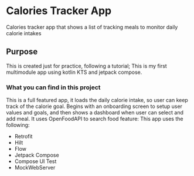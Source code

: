 # Calories Tracker App

Calories tracker app that shows a list of tracking meals to monitor daily calorie intakes

## Purpose

This is created just for practice, following a tutorial; This is my first multimodule app using kotlin KTS and jetpack compose.

### What you can find in this project

This is a full featured app, it loads the daily calorie intake, so user can keep track of the calorie goal. Begins with an onboarding screen to setup user values and goals, and then shows a dashboard when user can select and add meal. It uses OpenFoodAPI to search food feature: This app uses the following:

* Retrofit
* Hilt
* Flow
* Jetpack Compose
* Compose UI Test
* MockWebServer
